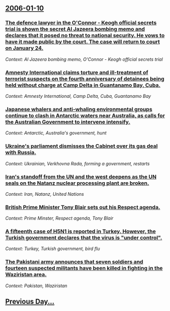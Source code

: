 ## [2006-01-10](/news/2006/01/10/index.md)

### [ The defence lawyer in the O'Connor - Keogh official secrets trial is shown the secret Al Jazeera bombing memo and declares that it posed no threat to national security. He vows to have it made public by the court. The case will return to court on January 24. ](/news/2006/01/10/the-defence-lawyer-in-the-o-connor-keogh-official-secrets-trial-is-shown-the-secret-al-jazeera-bombing-memo-and-declares-that-it-posed-no.md)
_Context: Al Jazeera bombing memo, O'Connor - Keogh official secrets trial_

### [ Amnesty International claims torture and ill-treatment of terrorist suspects on the fourth anniversary of detainees being held without charge at Camp Delta in Guantanamo Bay, Cuba. ](/news/2006/01/10/amnesty-international-claims-torture-and-ill-treatment-of-terrorist-suspects-on-the-fourth-anniversary-of-detainees-being-held-without-char.md)
_Context: Amnesty International, Camp Delta, Cuba, Guantanamo Bay_

### [ Japanese whalers and anti-whaling environmental groups continue to clash in Antarctic waters near Australia, as calls for the Australian Government to intervene intensify. ](/news/2006/01/10/japanese-whalers-and-anti-whaling-environmental-groups-continue-to-clash-in-antarctic-waters-near-australia-as-calls-for-the-australian-go.md)
_Context: Antarctic, Australia's government, hunt_

### [ Ukraine's parliament dismisses the Cabinet over its gas deal with Russia. ](/news/2006/01/10/ukraine-s-parliament-dismisses-the-cabinet-over-its-gas-deal-with-russia.md)
_Context: Ukrainian, Verkhovna Rada, forming a government, restarts_

### [ Iran's standoff from the UN and the west deepens as the UN seals on the Natanz nuclear processing plant are broken. ](/news/2006/01/10/iran-s-standoff-from-the-un-and-the-west-deepens-as-the-un-seals-on-the-natanz-nuclear-processing-plant-are-broken.md)
_Context: Iran, Natanz, United Nations_

### [ British Prime Minister Tony Blair sets out his Respect agenda. ](/news/2006/01/10/british-prime-minister-tony-blair-sets-out-his-respect-agenda.md)
_Context: Prime Minster, Respect agenda, Tony Blair_

### [ A fifteenth case of H5N1 is reported in Turkey. However, the Turkish government declares that the virus is "under control". ](/news/2006/01/10/a-fifteenth-case-of-h5n1-is-reported-in-turkey-however-the-turkish-government-declares-that-the-virus-is-under-control.md)
_Context: Turkey, Turkish government, bird flu_

### [ The Pakistani army announces that seven soldiers and fourteen suspected militants have been killed in fighting in the Waziristan area. ](/news/2006/01/10/the-pakistani-army-announces-that-seven-soldiers-and-fourteen-suspected-militants-have-been-killed-in-fighting-in-the-waziristan-area.md)
_Context: Pakistan, Waziristan_

## [Previous Day...](/news/2006/01/9/index.md)

